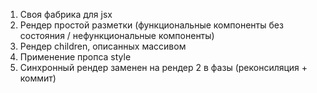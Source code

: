 1. Своя фабрика для jsx
2. Рендер простой разметки (функциональные компоненты без состояния / нефункциональные компоненты)
3. Рендер children, описанных массивом
4. Применение пропса style
5. Синхронный рендер заменен на рендер 2 в фазы (реконсиляция + коммит)
